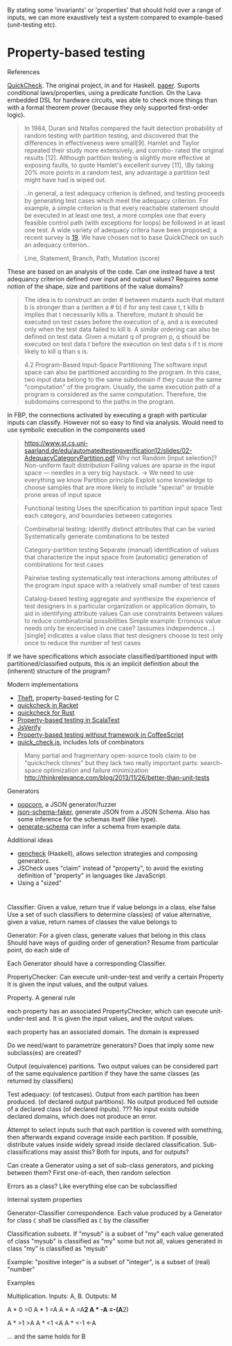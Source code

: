 
By stating some 'invariants' or 'properties' that should hold over a range of inputs,
we can more exaustively test a system compared to example-based (unit-testing etc).

# Property-based testing

References

[QuickCheck](http://www.cse.chalmers.se/~rjmh/QuickCheck/). The original project, in and for Haskell.
[paper](http://www.cs.tufts.edu/~nr/cs257/archive/john-hughes/quick.pdf).
Suports conditional laws/properties, using a predicate function. On the Lava embedded DSL for hardware circuits,
was able to check more things than with a formal theorem prover (because they only supported first-order logic). 

> In 1984, Duran and Ntafos compared the fault detection probability
> of random testing with partition testing, and discovered that
> the differences in effectiveness were small[9].
> Hamlet and Taylor repeated their study more extensively, and corrobo-
> rated the original results [12]. Although partition testing is
> slightly more effective at exposing faults, to quote Hamlet's
> excellent survey [11], \By taking 20% more points in a random test,
> any advantage a partition test might have had is wiped out.

> ..in general, a test adequacy criterion is defined, and
> testing proceeds by generating test cases which meet the
> adequacy criterion.
> For example, a simple criterion is that every reachable statement
> should be executed in at least one test, a more complex one that every feasible control path
> (with exceptions for loops) be followed in at least one test.
> A wide variety of adequacy critera have been proposed; a recent survey is [19].
> We have chosen not to base QuickCheck on such an adequacy criterion..

> [19]: http://www.cs.toronto.edu/~chechik/courses07/csc410/p366-zhu.pdf
> Line, Statement, Branch, Path, Mutation (score)

These are based on an analysis of the code.
Can one instead have a test adequancy criterion defined over input and output values?
Requires some notion of the shape, size and partitions of the value domains?

> The idea is to construct an order # between mutants
> such that mutant b is stronger than a (written a # b) if for any test
> case t, t kills b implies that t necessarily kills a.
> Therefore, mutant b should be executed on test cases before the
> execution of a, and a is executed only when the test data failed to kill b.
> A similar ordering can also be defined on test data. Given a mutant q of program
> p, q should be executed on test data t before the execution on test data s if t is
> more likely to kill q than s is.

> 4.2 Program-Based Input-Space Partitioning
> The software input space can also be partitioned according to the program.
> In this case, two input data belong to the same subdomain if they cause the same
> “computation” of the program.
> Usually, the same execution path of a program is considered as the same computation.
> Therefore, the subdomains correspond to the paths in the program.

In FBP, the connections activated by executing a graph with particular inputs can classify.
However not so easy to find via analysis. Would need to use symbolic execution in the components used

 
> https://www.st.cs.uni-saarland.de/edu/automatedtestingverification12/slides/02-AdequacyCategoryPartition.pdf
> Why not Random [input selection]?
> Non-uniform fault distribution
> Failing values are sparse in the input space — needles in a very big haystack.
> -> We need to use everything we know 
> Partition principle
> Exploit some knowledge to choose samples that are more likely to include "special" or trouble prone areas of input space

> Functional testing
> Uses the specification to partition input space
> Test each category, and boundaries between categories

> Combinatorial testing:
> Identify distinct attributes that can be varied
> Systematically generate combinations to be tested
> 
> Category-partition testing
> Separate (manual) identification of values that characterize the input space 
> from (automatic) generation of combinations for test cases
> 
> Pairwise testing 
> systematically test interactions among attributes of the program input space 
> with a relatively small number of test cases
> 
> Catalog-based testing
> aggregate and synthesize the experience of test designers in a particular 
> organization or application domain, to aid in identifying attribute values
Can use constraints between values to reduce combinatorial possibilities
Simple example: Erronous value needs only be excercised in one case? (assumes independence...)
> [single] indicates a value class that test designers choose to test only once to reduce 
> the number of test cases


If we have specifications which associate classified/partitioned input with partitioned/classified outputs,
this is an implicit definition about the (inherent) structure of the program?


Modern implementations

* [Theft](https://github.com/silentbicycle/theft), property-based-testing for C
* [quickcheck in Racket](https://docs.racket-lang.org/quickcheck/index.html)
* [quickcheck for Rust](https://github.com/BurntSushi/quickcheck)
* [Property-based testing in ScalaTest](http://www.scalatest.org/user_guide/property_based_testing)
* [JsVerify](http://jsverify.github.io/)
* [Property-based testing without framework in CoffeeScript](https://graeme-lockley.github.io/posts/20160201-coffeescript_string_calculator_with_predicate_tests/)
* [quick_check.js](https://github.com/gampleman/quick_check.js/), includes lots of combinators

> Many partial and fragmentary open-source tools claim to be "quickcheck clones" but they lack two really important parts: search-space optimization and failure minimization
http://thinkrelevance.com/blog/2013/11/26/better-than-unit-tests

Generators

* [popcorn](https://github.com/asmyczek/popcorn), a JSON generator/fuzzer
* [json-schema-faker](https://github.com/json-schema-faker/json-schema-faker), generate JSON from a JSON Schema.
Also has some inference for the schemas itself (like type).
* [generate-schema](https://github.com/nijikokun/generate-schema) can infer a schema from example data.

Additional ideas

* [gencheck](https://hackage.haskell.org/package/gencheck) (Haskell), allows selection strategies and composing generators.
* JSCheck uses "claim" instead of "property", to avoid the existing definition of "property" in languages like JavaScript.
* Using a "sized" 




# 

Classifier: Given a value, return true if value belongs in a class, else false
Use a set of such classifiers to determine class(es) of value
alternative, given a value, return names of classes the value belongs to

Generator: For a given class, generate values that belong in this class
Should have ways of guiding order of generation? Resume from particular point, do each side of

Each Generator should have a corresponding Classifier. 

PropertyChecker: Can execute unit-under-test and verify a certain Property
It is given the input values, and the output values.

Property. A general rule 

each property has an associated PropertyChecker, which can execute unit-under-test and.
It is given the input values, and the output values.

each property has an associated domain. The domain is expressed


Do we need/want to parametrize generators?
Does that imply some new subclass(es) are created?

Output (equivalence) paritions.
Two output values can be considered part of the same equivalence partition if
they have the same classes (as returned by classifiers) 


Test adequacy:
(of testcases). Output from each partition has been produced.
(of declared output partitions). No output produced fell outside of a declared class
(of declared inputs). ??? No input exists outside declared domains, which does not produce an error.

Attempt to select inputs such that each partition is covered with something,
then afterwards expand coverage inside each partition.
If possible, distribute values inside widely spread inside declared classification.
Sub-classifications may assist this?
Both for inputs, and for outputs?

Can create a Generator using a set of sub-class generators, and picking between them?
First one-of-each, then random selection 

Errors as a class? Like everything else can be subclassified


Internal system properties

Generator-Classifier correspondence.
Each value produced by a Generator for class `C` shall be classified as `C` by the classifier 

Classification subsets. 
If "mysub" is a subset of "my"
each value generated of class "mysub" is classified as "my"
some but not all, values generated in class "my" is classified as "mysub"

Example: "positive integer" is a subset of "integer", is a subset of (real) "number"


Examples

Multiplication. Inputs: A, B. Outputs: M

A * 0       =0
A * 1       =A
A * A       =A**2
A * -A      =-(A**2)

A * >1      >A
A * <1      <A
A * <-1     <-A

... and the same holds for B


